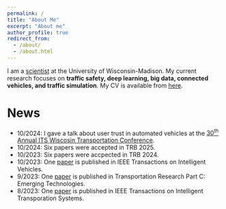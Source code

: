 ```yaml
---
permalink: /
title: "About Me"
excerpt: "About me"
author_profile: true
redirect_from: 
  - /about/
  - /about.html
---
```


I am a [scientist](https://directory.engr.wisc.edu/cee/Staff/Li_Pei/) at the University of Wisconsin-Madison. My current research focuses on **traffic safety, deep learning, big data, connected vehicles, and traffic simulation**. My CV is available from [here](https://peili-sandman.github.io/files/cv_pei.pdf).


<!---
I received my PhD degree in Transportation Engineering under the supervision of [Dr. Mohamed Abdel-Aty](https://www.cece.ucf.edu/aty/). I received my master degree in communication and transportation engineering and bachelor degree in logistics engineering from Tongji University in 2015 and 2018, respectively.
'''
--->


News
===
- 10/2024: I gave a talk about user trust in automated vehicles at the [30<sup>th</sup> Annual ITS Wiscosin Transportation Conference](https://itswisconsin.org/2024-its-conference/).
- 10/2024: Six papers were accepted in TRB 2025.
- 10/2023: Six papers were accpected in TRB 2024.
- 10/2023: One [paper](https://doi.org/10.1109/TIV.2023.3326735) is published in IEEE Transactions on Intelligent Vehicles.
- 9/2023: One [paper](https://doi.org/10.1016/j.trc.2023.104358) is published in Transportation Research Part C: Emerging Technologies.
- 8/2023: One [paper](https://doi.org/10.1109/TITS.2023.3296567) is published in IEEE Transactions on Intelligent Transporation Systems.